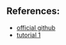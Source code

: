

## References:

- [official github](https://github.com/arogozhnikov/einops/tree/main)
- [tutorial 1](https://github.com/arogozhnikov/einops/blob/main/docs/1-einops-basics.ipynb)